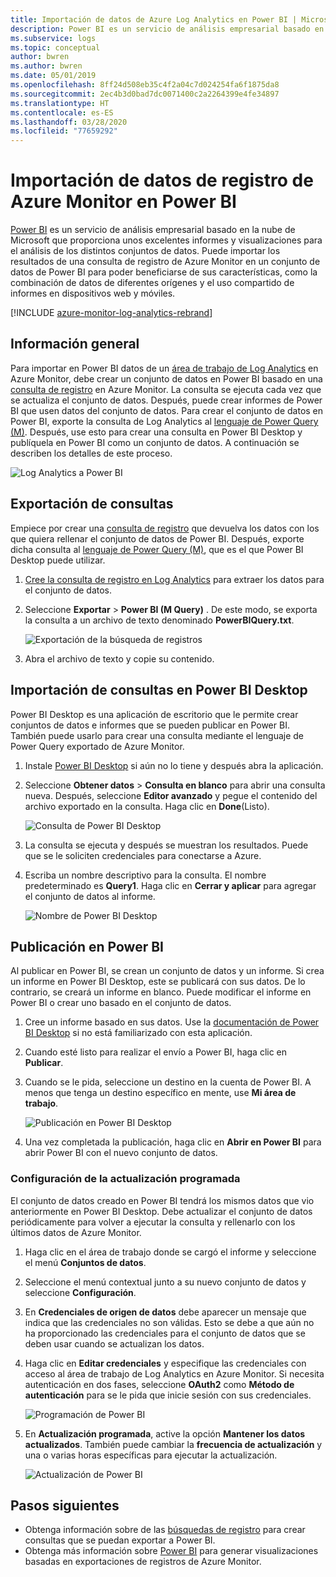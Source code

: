 ```yaml
---
title: Importación de datos de Azure Log Analytics en Power BI | Microsoft Docs
description: Power BI es un servicio de análisis empresarial basado en la nube de Microsoft que proporciona unos excelentes informes y visualizaciones para el análisis de los distintos conjuntos de datos.  En este artículo se describe cómo configurar e importar datos de Log Analytics en Power BI y cómo configurarlos para que se actualicen automáticamente.
ms.subservice: logs
ms.topic: conceptual
author: bwren
ms.author: bwren
ms.date: 05/01/2019
ms.openlocfilehash: 8ff24d508eb35c4f2a04c7d024254fa6f1875da8
ms.sourcegitcommit: 2ec4b3d0bad7dc0071400c2a2264399e4fe34897
ms.translationtype: HT
ms.contentlocale: es-ES
ms.lasthandoff: 03/28/2020
ms.locfileid: "77659292"
---
```

# <a name="import-azure-monitor-log-data-into-power-bi"></a>Importación de datos de registro de Azure Monitor en Power BI


[Power BI](https://powerbi.microsoft.com/documentation/powerbi-service-get-started/) es un servicio de análisis empresarial basado en la nube de Microsoft que proporciona unos excelentes informes y visualizaciones para el análisis de los distintos conjuntos de datos.  Puede importar los resultados de una consulta de registro de Azure Monitor en un conjunto de datos de Power BI para poder beneficiarse de sus características, como la combinación de datos de diferentes orígenes y el uso compartido de informes en dispositivos web y móviles.

[!INCLUDE [azure-monitor-log-analytics-rebrand](../../../includes/azure-monitor-log-analytics-rebrand.md)]

## <a name="overview"></a>Información general
Para importar en Power BI datos de un [área de trabajo de Log Analytics](manage-access.md) en Azure Monitor, debe crear un conjunto de datos en Power BI basado en una [consulta de registro](../log-query/log-query-overview.md) en Azure Monitor.  La consulta se ejecuta cada vez que se actualiza el conjunto de datos.  Después, puede crear informes de Power BI que usen datos del conjunto de datos.  Para crear el conjunto de datos en Power BI, exporte la consulta de Log Analytics al [lenguaje de Power Query (M)](https://docs.microsoft.com/powerquery-m/power-query-m-language-specification).  Después, use esto para crear una consulta en Power BI Desktop y publíquela en Power BI como un conjunto de datos.  A continuación se describen los detalles de este proceso.

![Log Analytics a Power BI](media/powerbi/overview.png)

## <a name="export-query"></a>Exportación de consultas
Empiece por crear una [consulta de registro](../log-query/log-query-overview.md) que devuelva los datos con los que quiera rellenar el conjunto de datos de Power BI.  Después, exporte dicha consulta al [lenguaje de Power Query (M)](https://docs.microsoft.com/powerquery-m/power-query-m-language-specification), que es el que Power BI Desktop puede utilizar.

1. [Cree la consulta de registro en Log Analytics](../log-query/get-started-portal.md) para extraer los datos para el conjunto de datos.
2. Seleccione **Exportar** > **Power BI (M Query)** .  De este modo, se exporta la consulta a un archivo de texto denominado **PowerBIQuery.txt**. 

    ![Exportación de la búsqueda de registros](media/powerbi/export-analytics.png)

3. Abra el archivo de texto y copie su contenido.

## <a name="import-query-into-power-bi-desktop"></a>Importación de consultas en Power BI Desktop
Power BI Desktop es una aplicación de escritorio que le permite crear conjuntos de datos e informes que se pueden publicar en Power BI.  También puede usarlo para crear una consulta mediante el lenguaje de Power Query exportado de Azure Monitor. 

1. Instale [Power BI Desktop](https://powerbi.microsoft.com/desktop/) si aún no lo tiene y después abra la aplicación.
2. Seleccione **Obtener datos** > **Consulta en blanco** para abrir una consulta nueva.  Después, seleccione **Editor avanzado** y pegue el contenido del archivo exportado en la consulta. Haga clic en **Done**(Listo).

    ![Consulta de Power BI Desktop](media/powerbi/desktop-new-query.png)

5. La consulta se ejecuta y después se muestran los resultados.  Puede que se le soliciten credenciales para conectarse a Azure.  
6. Escriba un nombre descriptivo para la consulta.  El nombre predeterminado es **Query1**. Haga clic en **Cerrar y aplicar** para agregar el conjunto de datos al informe.

    ![Nombre de Power BI Desktop](media/powerbi/desktop-results.png)



## <a name="publish-to-power-bi"></a>Publicación en Power BI
Al publicar en Power BI, se crean un conjunto de datos y un informe.  Si crea un informe en Power BI Desktop, este se publicará con sus datos.  De lo contrario, se creará un informe en blanco.  Puede modificar el informe en Power BI o crear uno basado en el conjunto de datos.

1. Cree un informe basado en sus datos.  Use la [documentación de Power BI Desktop](https://docs.microsoft.com/power-bi/desktop-report-view) si no está familiarizado con esta aplicación.  
1. Cuando esté listo para realizar el envío a Power BI, haga clic en **Publicar**.  
1. Cuando se le pida, seleccione un destino en la cuenta de Power BI.  A menos que tenga un destino específico en mente, use **Mi área de trabajo**.

    ![Publicación en Power BI Desktop](media/powerbi/desktop-publish.png)

1. Una vez completada la publicación, haga clic en **Abrir en Power BI** para abrir Power BI con el nuevo conjunto de datos.


### <a name="configure-scheduled-refresh"></a>Configuración de la actualización programada
El conjunto de datos creado en Power BI tendrá los mismos datos que vio anteriormente en Power BI Desktop.  Debe actualizar el conjunto de datos periódicamente para volver a ejecutar la consulta y rellenarlo con los últimos datos de Azure Monitor.  

1. Haga clic en el área de trabajo donde se cargó el informe y seleccione el menú **Conjuntos de datos**. 
1. Seleccione el menú contextual junto a su nuevo conjunto de datos y seleccione **Configuración**. 
1. En **Credenciales de origen de datos** debe aparecer un mensaje que indica que las credenciales no son válidas.  Esto se debe a que aún no ha proporcionado las credenciales para el conjunto de datos que se deben usar cuando se actualizan los datos.  
1. Haga clic en **Editar credenciales** y especifique las credenciales con acceso al área de trabajo de Log Analytics en Azure Monitor. Si necesita autenticación en dos fases, seleccione **OAuth2** como **Método de autenticación** para se le pida que inicie sesión con sus credenciales.

    ![Programación de Power BI](media/powerbi/powerbi-schedule.png)

5. En **Actualización programada**, active la opción **Mantener los datos actualizados**.  También puede cambiar la **frecuencia de actualización** y una o varias horas específicas para ejecutar la actualización.

    ![Actualización de Power BI](media/powerbi/powerbi-schedule-refresh.png)



## <a name="next-steps"></a>Pasos siguientes
* Obtenga información sobre de las [búsquedas de registro](../log-query/log-query-overview.md) para crear consultas que se puedan exportar a Power BI.
* Obtenga más información sobre [Power BI](https://powerbi.microsoft.com) para generar visualizaciones basadas en exportaciones de registros de Azure Monitor.
